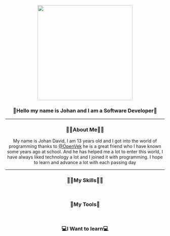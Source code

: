 <div align="center"><img src="https://avatars.githubusercontent.com/u/80553459?v=4" alt="" width="300px">

<h3 align="center">👋Hello my name is Johan and I am a Software Developer👋</h3>
<hr>
<h3 align="center">🙋‍♂️About Me🙋‍♂️ </h3>
<p>My name is Johan David, I am 13 years old and I got into the world of programming thanks
  to <a href="https://github.com/OpenVek">@OpenVek</a> he is a great
  friend who I have known some years ago at school. And he has helped me a lot to enter this world, I have always liked
  technology a lot and I joined it with programming. I hope to learn and advance a lot with each passing day</p>
<hr>

<h3 align="center">👨‍💻My Skills👨‍💻</h3>
<img src="" alt="">
<img src="" alt="">
<img src="" alt="">
<h3 align="center">🧰My Tools🧰</h3>
<img src="" alt="">
<img src="" alt="">
<img src="" alt="">
<h3 align="center">💻I Want to learn💻</h3>
<img src="" alt="">
<img src="" alt="">
<img src="" alt="">


</div>
